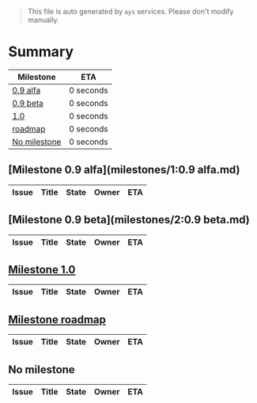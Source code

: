 > This file is auto generated by `ays` services. Please don't modify manually.

# Summary
|Milestone|ETA|
|---------|---|
|[0.9 alfa](#milestone-09-alfa)|0 seconds|
|[0.9 beta](#milestone-09-beta)|0 seconds|
|[1.0](#milestone-10)|0 seconds|
|[roadmap](#milestone-roadmap)|0 seconds|
|[No milestone](#no-milestone)|0 seconds|

## [Milestone 0.9 alfa](milestones/1:0.9 alfa.md)


|Issue|Title|State|Owner|ETA|
|-----|-----|-----|-----|---|

## [Milestone 0.9 beta](milestones/2:0.9 beta.md)


|Issue|Title|State|Owner|ETA|
|-----|-----|-----|-----|---|

## [Milestone 1.0](milestones/3:1.0.md)


|Issue|Title|State|Owner|ETA|
|-----|-----|-----|-----|---|

## [Milestone roadmap](milestones/4:roadmap.md)


|Issue|Title|State|Owner|ETA|
|-----|-----|-----|-----|---|




## No milestone
|Issue|Title|State|Owner|ETA|
|-----|-----|-----|-----|---|
